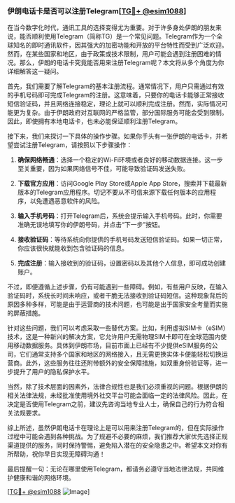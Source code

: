 ### 伊朗电话卡是否可以注册Telegram[[TG💪+ @esim1088](https://t.me/s/esim1088)]

在当今数字化时代，通讯工具的选择变得尤为重要。对于许多身处伊朗的朋友来说，能否顺利使用Telegram（简称TG）是一个常见问题。Telegram作为一个全球知名的即时通讯软件，因其强大的加密功能和开放的平台特性而受到广泛欢迎。然而，在某些国家和地区，由于政策或技术限制，用户可能会遇到注册困难的情况。那么，伊朗的电话卡究竟能否用来注册Telegram呢？本文将从多个角度为你详细解答这一疑问。

首先，我们需要了解Telegram的基本注册流程。通常情况下，用户只需通过有效的手机号码即可完成Telegram的注册。这意味着，只要你的电话卡能够正常接收短信验证码，并且网络连接稳定，理论上就可以顺利完成注册。然而，实际情况可能更为复杂。由于伊朗政府对互联网的严格监管，部分国际服务可能会受到限制。因此，即使拥有本地电话卡，也未必能保证顺利注册Telegram。

接下来，我们来探讨一下具体的操作步骤。如果你手头有一张伊朗的电话卡，并希望尝试注册Telegram，请按照以下步骤操作：

1. **确保网络畅通**：选择一个稳定的Wi-Fi环境或者良好的移动数据连接。这一步至关重要，因为如果网络信号不佳，可能导致验证码发送失败。
   
2. **下载官方应用**：访问Google Play Store或Apple App Store，搜索并下载最新版本的Telegram应用程序。切记不要从不可信来源下载任何版本的应用程序，以免遭遇恶意软件的风险。

3. **输入手机号码**：打开Telegram后，系统会提示输入手机号码。此时，你需要准确无误地填写你的伊朗号码，并点击“下一步”按钮。

4. **接收验证码**：等待系统向你提供的手机号码发送短信验证码。如果一切正常，你应该很快就能收到包含验证码的信息。

5. **完成注册**：输入接收到的验证码，设置密码以及其他个人信息，即可成功创建账户。

不过，即便遵循上述步骤，仍有可能遇到一些障碍。例如，有些用户反映，在输入验证码时，系统长时间未响应，或者干脆无法接收到验证码短信。这种现象背后的原因多种多样，可能是由于运营商的技术问题，也可能是出于国家安全考量而实施的屏蔽措施。

针对这些问题，我们可以考虑采取一些替代方案。比如，利用虚拟SIM卡（eSIM）技术，这是一种新兴的解决方案，它允许用户无需物理SIM卡即可在全球范围内使用移动数据服务。具体到伊朗市场，目前市面上已经有不少提供eSIM服务的公司，它们通常支持多个国家和地区的网络接入，且无需更换实体卡便能轻松切换运营商。此外，这些服务往往还附带额外的安全保障措施，如双重身份验证等，进一步提升了用户的隐私保护水平。

当然，除了技术层面的因素外，法律合规性也是我们必须重视的问题。根据伊朗的相关法律法规，未经批准使用境外社交平台可能会面临一定的法律风险。因此，在决定是否使用Telegram之前，建议先咨询当地专业人士，确保自己的行为符合相关法规要求。

综上所述，虽然伊朗电话卡在理论上是可以用来注册Telegram的，但在实际操作过程中可能会遇到各种挑战。为了规避不必要的麻烦，我们推荐大家优先选择正规渠道提供的服务，同时保持警惕，避免陷入潜在的安全隐患之中。希望本文对你有所帮助，祝你早日实现无障碍沟通！

最后提醒一句：无论在哪里使用Telegram，都请务必遵守当地法律法规，共同维护健康和谐的网络环境。

[[TG💪+ @esim1088](https://t.me/s/esim1088) ![Image](https://i.postimg.cc/4NQfJmqS/Snipaste-2025-05-13-00-14-12.png)]